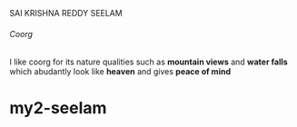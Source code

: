 SAI KRISHNA REDDY SEELAM
###### Coorg
I like coorg for its nature qualities such as **mountain views** and **water falls** which abudantly look like **heaven** and gives **peace of mind**
# my2-seelam